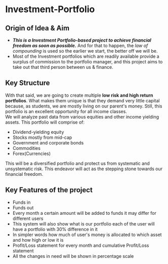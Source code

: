 # Investment-Portfolio
## Origin of Idea & Aim
- ***This is a Investment Portfolio-based project to achieve financial freedom as soon as possible.*** And for that to happen, the *law of compounding* is used so the earlier we start, the better off we will be.<br>
- Most of the Investment portfolios which are readily available provide a surplus of commission to the portfolio manager, and this project aims to take out that third person between us & finance.<br>

## Key Structure
With that said, we are going to create multiple **low risk and high return portfolios**. What makes them unique is that they demand very little capital because, as students, we are mostly living on our parent's money. Still, this portfolio is an excellent opportunity for all income classes.<br>
We will analyze past data from various equities and other income yielding assets. This portfolio will comprise of:
- Dividend-yielding equity
- Stocks mostly from mid-cap
- Government and corporate bonds
- Commodities
- Forex(Currencies)

This will be a diversified portfolio and protect us from systematic and unsystematic risk. This endeavor will act as the stepping stone towards our financial freedom.

## Key Features of the project
- Funds in
- Funds out
- Every month a certain amount will be added to funds it may differ for different users
- This system will also show what is our portfolio each of the user will have a portfolio with 30% difference in it
- In simpler words how much of user's money is allocated to which asset and how high or low it is
- Profit/Loss statement for every month and cumulative Profit/Loss statement
- All the changes in need will be shown in percentage scale

